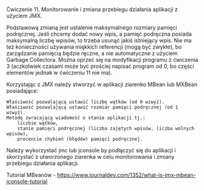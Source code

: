 ﻿Ćwiczenie 11. Monitorowanie i zmiana przebiegu działania aplikacji z użyciem JMX.

Podstawową zmianą jest ustalenie maksymalnego rozmiary pamięci podręcznej. Jeśli chcemy dodać nowy wpis, a pamięć podręczna posiada maksymalną liczbę wpisów, to trzeba usunąć jakiś istniejący wpis. Nie ma też konieczności używania miękkich referencji (mogą być zwykłe), bo zarządzanie pamięcią będzie ręczne, a nie automatyczne z użyciem Garbage Collectora. Można oprzeć się na modyfikacji programu z ćwiczenia 3 (aczkolwiek czasami może być prościej napisać program od 0, bo części elementów jednak w ćwiczeniu 11 nie ma).

Korzystając z JMX należy stworzyć w aplikacji ziarenko MBean lub MXBean posiadające:

    Właściwość pozwalającą ustawić liczbę wątków (od 0 wzwyż).
    Właściwość pozwalającą ustawić rozmiar pamięci podręcznej (od 1 wzwyż).
    Metodę zwracającą wiadomość o stanie aplikacji tj.:
        liczbie wątków,
        stanie pamięci podręcznej (liczba zajętych wpisów, liczba wolnych wpisów),
        procencie chybień (błędów) pamięci podręcznej.

Należy wykorzystać jmc lub jconsole by podłączyć się do aplikacji i skorzystać z utworzonego ziarenka w celu monitorowania i zmiany przebiegu działania aplikacji. 

Tutorial MBeanów - https://www.journaldev.com/1352/what-is-jmx-mbean-jconsole-tutorial